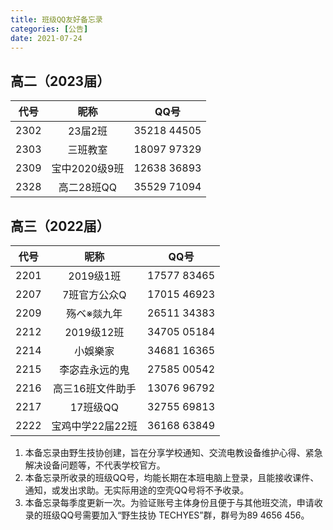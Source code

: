 ```yaml
---
title: 班级QQ友好备忘录
categories: [公告]
date: 2021-07-24
---
```


## 高二（2023届）
| 代号  |     昵称      |    QQ号     |
| :---: | :-----------: | :---------: |
| 2302  |    23届2班    | 35218 44505 |
| 2303  |   三班教室    | 18097 97329 |
| 2309  | 宝中2020级9班 | 12638 36893 |
| 2328  |  高二28班QQ   | 35529 71094 |

## 高三（2022届）

| 代号  |       昵称       |    QQ号     |
| :---: | :--------------: | :---------: |
| 2201  |    2019级1班     | 17577 83465 |
| 2207  |   7班官方公众Q   | 17015 46923 |
| 2209  |   殇ベ※燚九年    | 26511 34383 |
| 2212  |    2019级12班    | 34705 05184 |
| 2214  |     小娛樂家     | 34681 16365 |
| 2215  |  李宓垚永远的鬼  | 27585 00542 |
| 2216  | 高三16班文件助手 | 13076 96792 |
| 2217  |     17班级QQ     | 32755 69813 |
| 2222  | 宝鸡中学22届22班 | 36168 63849 |

1. 本备忘录由野生技协创建，旨在分享学校通知、交流电教设备维护心得、紧急解决设备问题等，不代表学校官方。
2. 本备忘录所收录的班级QQ号，均能长期在本班电脑上登录，且能接收课件、通知，或发出求助。无实际用途的空壳QQ号将不予收录。
3. 本备忘录每季度更新一次。为验证账号主体身份且便于与其他班交流，申请收录的班级QQ号需要加入“野生技协 TECHYES”群，群号为89 4656 456。
